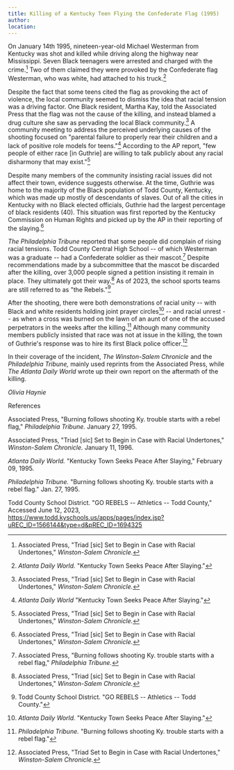 ```yaml
---
title: Killing of a Kentucky Teen Flying the Confederate Flag (1995)
author:
location: 
---
```

On January 14th 1995, nineteen-year-old Michael Westerman from Kentucky
was shot and killed while driving along the highway near Mississippi.
Seven Black teenagers were arrested and charged with the crime.[^1] Two
of them claimed they were provoked by the Confederate flag Westerman,
who was white, had attached to his truck.[^2]

Despite the fact that some teens cited the flag as provoking the act of
violence, the local community seemed to dismiss the idea that racial
tension was a driving factor. One Black resident, Martha Kay, told the
Associated Press that the flag was not the cause of the killing, and
instead blamed a drug culture she saw as pervading the local Black
community.[^3] A community meeting to address the perceived underlying
causes of the shooting focused on "parental failure to properly rear
their children and a lack of positive role models for teens."[^4]
According to the AP report, "few people of either race \[in Guthrie\]
are willing to talk publicly about any racial disharmony that may
exist."[^5]

Despite many members of the community insisting racial issues did not
affect their town, evidence suggests otherwise. At the time, Guthrie was
home to the majority of the Black population of Todd County, Kentucky,
which was made up mostly of descendants of slaves. Out of all the cities
in Kentucky with no Black elected officials, Guthrie had the largest
percentage of black residents (40). This situation was first reported by
the Kentucky Commission on Human Rights and picked up by the AP in their
reporting of the slaying.[^6]

*The Philadelphia Tribune* reported that some people did complain of
rising racial tensions. Todd County Central High School -- of which
Westerman was a graduate -- had a Confederate soldier as their
mascot.[^7] Despite recommendations made by a subcommittee that the
mascot be discarded after the killing, over 3,000 people signed a
petition insisting it remain in place. They ultimately got their
way.[^8] As of 2023, the school sports teams are still referred to as
"the Rebels."[^9]

After the shooting, there were both demonstrations of racial unity --
with Black and white residents holding joint prayer circles[^10] -- and
racial unrest -- as when a cross was burned on the lawn of an aunt of
one of the accused perpetrators in the weeks after the killing.[^11]
Although many community members publicly insisted that race was not at
issue in the killing, the town of Guthrie's response was to hire its
first Black police officer.[^12]

In their coverage of the incident, *The Winston-Salem Chronicle* and the
*Philadelphia Tribune,* mainly used reprints from the Associated Press,
while *The Atlanta Daily World* wrote up their own report on the
aftermath of the killing.

*Olivia Haynie*

References

Associated Press, "Burning follows shooting Ky. trouble starts with a
rebel flag," *Philadelphia Tribune.* January 27, 1995.

Associated Press, "Triad \[sic\] Set to Begin in Case with Racial
Undertones," *Winston-Salem Chronicle.* January 11, 1996.

*Atlanta Daily World.* "Kentucky Town Seeks Peace After Slaying,"
February 09, 1995.

*Philadelphia Tribune.* "Burning follows shooting Ky. trouble starts
with a rebel flag." Jan. 27, 1995.

Todd County School District. "GO REBELS -- Athletics -- Todd County,"
Accessed June 12, 2023,
https://www.todd.kyschools.us/apps/pages/index.jsp?uREC_ID=1566144&type=d&pREC_ID=1694325

[^1]: Associated Press, "Triad \[sic\] Set to Begin in Case with Racial
    Undertones," *Winston-Salem Chronicle.*

[^2]: *Atlanta Daily World.* "Kentucky Town Seeks Peace After Slaying."

[^3]: Associated Press, "Triad \[sic\] Set to Begin in Case with Racial
    Undertones," *Winston-Salem Chronicle.*

[^4]: *Atlanta Daily World* "Kentucky Town Seeks Peace After Slaying."

[^5]: Associated Press, "Triad \[sic\] Set to Begin in Case with Racial
    Undertones," *Winston-Salem Chronicle.*

[^6]: Associated Press, "Triad \[sic\] Set to Begin in Case with Racial
    Undertones," *Winston-Salem Chronicle.*

[^7]: Associated Press, "Burning follows shooting Ky. trouble starts
    with a rebel flag," *Philadelphia Tribune.*

[^8]: Associated Press, "Triad \[sic\] Set to Begin in Case with Racial
    Undertones," *Winston-Salem Chronicle.*

[^9]: Todd County School District. "GO REBELS -- Athletics -- Todd
    County."

[^10]: *Atlanta Daily World.* "Kentucky Town Seeks Peace After Slaying."

[^11]: *Philadelphia Tribune.* "Burning follows shooting Ky. trouble
    starts with a rebel flag."

[^12]: Associated Press, "Triad Set to Begin in Case with Racial
    Undertones," *Winston-Salem Chronicle.*
